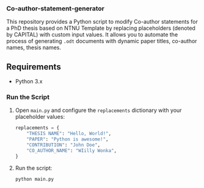 ### Co-author-statement-generator
This repository provides a Python script to modify Co-author statements for a PhD thesis based on NTNU Template by replacing placeholders (denoted by CAPITAL) with custom input values. It allows you to automate the process of generating `.odt` documents with dynamic paper titles, co-author names, thesis names.

## Requirements
- Python 3.x


### Run the Script
1. Open `main.py` and configure the `replacements` dictionary with your placeholder values:
   ```python
   replacements = {
       "THESIS NAME": "Hello, World!",
       "PAPER": "Python is awesome!",
       "CONTRIBUTION": "John Doe",
       "CO_AUTHOR_NAME": "WIilly Wonka",
   }
   ```
2. Run the script:
   ```bash
   python main.py
   ```
